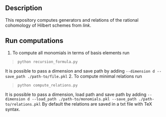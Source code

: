 ## Description
This repository computes generators and relations of the rational cohomology of Hilbert schemes from *link*. 

## Run computations
1. To compute all monomials in terms of basis elements run 
> ``python recursion_formula.py``

It is possible to pass a dimension and save path by adding ``--dimension d --save_path ./path-to/file.pkl``
2. To compute minimal relations run
> ``python compute_relations.py``

It is possible to pass a dimension, load path and save path by adding ``--dimension d --load_path ./path-to/monomials.pkl --save_path ./path-to/relations.pkl`` By default the relations are saved in a txt file with TeX syntax.